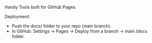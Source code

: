 Handy Tools built for GitHub Pages.

Deployment:
- Push the docs/ folder to your repo (main branch).
- In GitHub: Settings → Pages → Deploy from a branch → main /docs folder.
